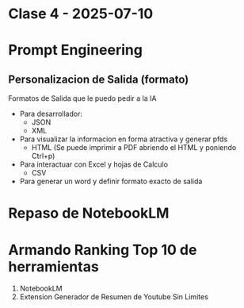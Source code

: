 # Clase 4 - 2025-07-10

# Prompt Engineering

## Personalizacion de Salida (formato)

Formatos de Salida que le puedo pedir a la IA
* Para desarrollador:
    * JSON
    * XML
* Para visualizar la informacion en forma atractiva y generar pfds
    * HTML  (Se puede imprimir a PDF abriendo el HTML y poniendo Ctrl+p)
* Para interactuar con Excel y hojas de Calculo
    * CSV
* Para generar un word y definir formato exacto de salida

# Repaso de NotebookLM

# Armando Ranking Top 10 de herramientas

1. NotebookLM
2. Extension Generador de Resumen de Youtube Sin Limites
